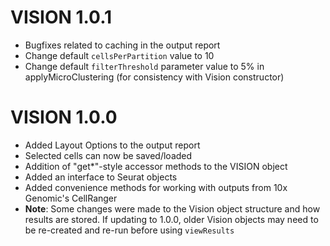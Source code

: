 # VISION 1.0.1

* Bugfixes related to caching in the output report
* Change default `cellsPerPartition` value to 10
* Change default `filterThreshold` parameter value to 5% in applyMicroClustering (for consistency with Vision constructor)

# VISION 1.0.0

* Added Layout Options to the output report
* Selected cells can now be saved/loaded
* Addition of "get*"-style accessor methods to the VISION object
* Added an interface to Seurat objects
* Added convenience methods for working with outputs from 10x Genomic's CellRanger
* **Note**: Some changes were made to the Vision object structure and how results are stored.  If updating to 1.0.0, older Vision objects may need to be re-created and re-run before using `viewResults`
